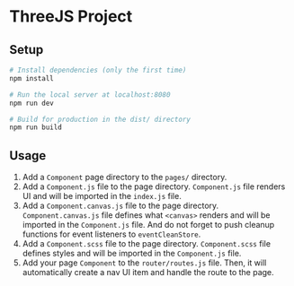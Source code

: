 # ThreeJS Project

## Setup

```bash
# Install dependencies (only the first time)
npm install

# Run the local server at localhost:8080
npm run dev

# Build for production in the dist/ directory
npm run build
```

## Usage

1. Add a `Component` page directory to the `pages/` directory.
2. Add a `Component.js` file to the page directory. `Component.js` file renders UI and will be imported in the `index.js` file.
3. Add a `Component.canvas.js` file to the page directory. `Component.canvas.js` file defines what `<canvas>` renders and will be imported in the `Component.js` file. And do not forget to push cleanup functions for event listeners to `eventCleanStore`.
4. Add a `Component.scss` file to the page directory. `Component.scss` file defines styles and will be imported in the `Component.js` file.
5. Add your page `Component` to the `router/routes.js` file. Then, it will automatically create a nav UI item and handle the route to the page.
